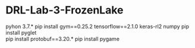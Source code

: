 # DRL-Lab-3-FrozenLake

pyhon 3.7.*
pip install gym==0.25.2 tensorflow==2.1.0 keras-rl2 numpy
pip install pyglet  
pip install protobuf==3.20.*
pip install pygame
